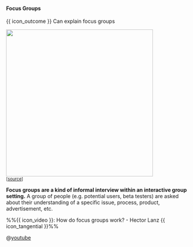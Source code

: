 <div id="title">

#### Focus Groups

</div>

<span id="prereqs"></span>

<span id="outcomes">{{ icon_outcome }} Can explain focus groups</span>

<div id="body">

<div v-closeable alt="focus group photo" class="non-printable">

<img src="https://media.defense.gov/2012/Apr/11/2000162334/670/394/0/120403-F-PR861-011.JPG" width="400" /><br>
<sub>[[source](http://www.hanscom.af.mil/News/Article-Display/Article/380048/caring-for-people-forum-identifies-issues/)]</sub>
</div><p/>

**Focus groups are a kind of informal interview within an interactive group setting.** A group of people (e.g. potential users, beta testers) are asked about their understanding of a specific issue, process, product, advertisement, etc.  

<panel type="seamless"  class="non-printable">
  <span slot="header"><md>%%{{ icon_video }}: How do focus groups work? - Hector Lanz {{ icon_tangential }}%%</md></span>

@[youtube](3TwgVQIZPsw)

</panel>

</div>

<div id="extras">
</div>